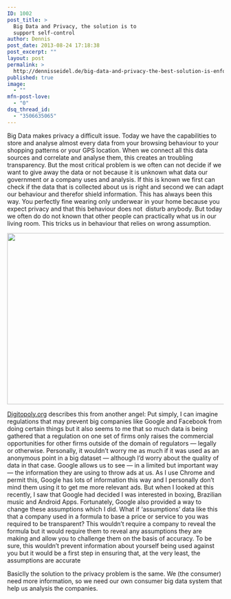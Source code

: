 ```yaml
---
ID: 1002
post_title: >
  Big Data and Privacy, the solution is to
  support self-control
author: Dennis
post_date: 2013-08-24 17:18:38
post_excerpt: ""
layout: post
permalink: >
  http://dennisseidel.de/big-data-and-privacy-the-best-solution-is-enforce-possibility-to-self-control/
published: true
image:
  - ""
mfn-post-love:
  - "0"
dsq_thread_id:
  - "3506635065"
---
```

Big Data makes privacy a difficult issue. Today we have the capabilities to store and analyse almost every data from your browsing behaviour to your shopping patterns or your GPS location. When we connect all this data sources and correlate and analyse them, this creates an troubling transparency. But the most critical problem is we often can not decide if we want to give away the data or not because it is unknown what data our government or a company uses and analysis. If this is known we first can check if the data that is collected about us is right and second we can adapt our behaviour and therefor shield information. This has always been this way. You perfectly fine wearing only underwear in your home because you expect privacy and that this behaviour does not  disturb anybody. But today we often do do not known that other people can practically what us in our living room. This tricks us in behaviour that relies on wrong assumption.

<img style="border: 0px;" alt="" src="http://i1.wp.com/www.digitopoly.org/wp-content/uploads/2013/08/ads-preferences-manager.jpg" width="586" height="398" border="0" />

<a href="http://www.digitopoly.org/2013/08/21/what-to-do-about-data-and-privacy/?utm_source=feedly">Digitopoly.org</a> describes this from another angel: Put simply, I can imagine regulations that may prevent big companies like Google and Facebook from doing certain things but it also seems to me that so much data is being gathered that a regulation on one set of firms only raises the commercial opportunities for other firms outside of the domain of regulators — legally or otherwise. Personally, it wouldn’t worry me as much if it was used as an anonymous point in a big dataset — although I’d worry about the quality of data in that case. Google allows us to see — in a limited but important way — the information they are using to throw ads at us. As I use Chrome and permit this, Google has lots of information this way and I personally don’t mind them using it to get me more relevant ads. But when I looked at this recently, I saw that Google had decided I was interested in boxing, Brazilian music and Android Apps. Fortunately, Google also provided a way to change these assumptions which I did. What if ‘assumptions’ data like this that a company used in a formula to base a price or service to you was required to be transparent? This wouldn’t require a company to reveal the formula but it would require them to reveal any assumptions they are making and allow you to challenge them on the basis of accuracy. To be sure, this wouldn’t prevent information about yourself being used against you but it would be a first step in ensuring that, at the very least, the assumptions are accurate

Basiclly the solution to the privacy problem is the same. We (the consumer) need more information, so we need our own consumer big data system that help us analysis the companies.